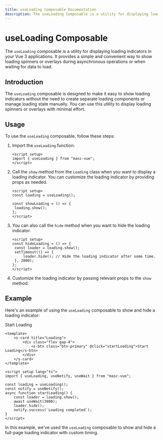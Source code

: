 ```yaml
---
title: useLoading Composable Documentation
description: The useLoading Composable is a utility for displaying loading indicators. It provides a simple and convenient way to show loading spinners or overlays during asynchronous operations or when waiting for data to load.
---
```


# useLoading Composable

The `useLoading` composable is a utility for displaying loading indicators in your Vue 3 applications. It provides a simple and convenient way to show loading spinners or overlays during asynchronous operations or when waiting for data to load.

## Introduction

The `useLoading` composable is designed to make it easy to show loading indicators without the need to create separate loading components or manage loading state manually. You can use this utility to display loading spinners or overlays with minimal effort.

## Usage

To use the `useLoading` composable, follow these steps:

1. Import the `useLoading` function:

   ```vue
   <script setup>
   import { useLoading } from "masc-vue";
   </script>
   ```

2. Call the `show` method from the `Loading` class when you want to display a loading indicator. You can customize the loading indicator by providing props as needed.

   ```vue
   <script setup>
   const loading = useLoading();

   const showLoading = () => {
   	loading.show();
   };
   </script>
   ```

3. You can also call the `hide` method when you want to hide the loading indicator.

   ```vue
   <script setup>
   const hideLoading = () => {
   	const loader = loading.show();
   	setTimeout(() => {
   		loader.hide(); // Hide the loading indicator after some time.
   	}, 2000);
   };
   </script>
   ```

4. Customize the loading indicator by passing relevant props to the `show` method.

## Example

Here's an example of using the `useLoading` composable to show and hide a loading indicator:

<s-comp>
  <s-card title="Loading">
    <div class="flex gap-4">
      <s-btn class="btn-primary" @click="startLoading">Start Loading</s-btn>
    </div>
  </s-card>
</s-comp>

<script setup >
import { useLoading, useNotify, useWait } from "masc-vue";

const loading = useLoading();
const notify = useNotify();
async function startLoading() {
  const loader = loading.show();
  await useWait(3000);
  loader.hide();
  notify.success(`Loading completed`);
} 
</script>

```vue
<template>
	<s-card title="Loading">
		<div class="flex gap-4">
			<s-btn class="btn-primary" @click="startLoading">Start Loading</s-btn>
		</div>
	</s-card>
</template>

<script setup lang="ts">
import { useLoading, useNotify, useWait } from "masc-vue";

const loading = useLoading();
const notify = useNotify();
async function startLoading() {
	const loader = loading.show();
	await useWait(3000);
	loader.hide();
	notify.success(`Loading completed`);
}
</script>
```

In this example, we've used the `useLoading` composable to show and hide a full-page loading indicator with custom timing.
